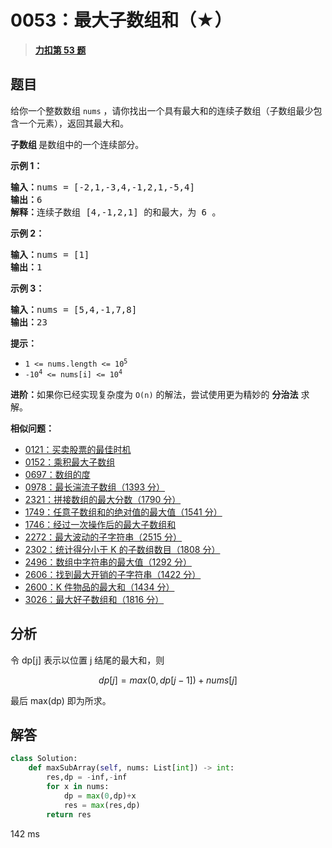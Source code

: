 # 0053：最大子数组和（★）


> <u>**[力扣第 53 题](https://leetcode.cn/problems/maximum-subarray/)**</u>

## 题目

<p>给你一个整数数组 <code>nums</code> ，请你找出一个具有最大和的连续子数组（子数组最少包含一个元素），返回其最大和。</p>

<p><strong><span data-keyword="subarray-nonempty">子数组 </span></strong>是数组中的一个连续部分。</p>



<p><strong>示例 1：</strong></p>

<pre>
<strong>输入：</strong>nums = [-2,1,-3,4,-1,2,1,-5,4]
<strong>输出：</strong>6
<strong>解释：</strong>连续子数组 [4,-1,2,1] 的和最大，为 6 。
</pre>

<p><strong>示例 2：</strong></p>

<pre>
<strong>输入：</strong>nums = [1]
<strong>输出：</strong>1
</pre>

<p><strong>示例 3：</strong></p>

<pre>
<strong>输入：</strong>nums = [5,4,-1,7,8]
<strong>输出：</strong>23
</pre>



<p><strong>提示：</strong></p>

<ul>
<li><code>1 &lt;= nums.length &lt;= 10<sup>5</sup></code></li>
<li><code>-10<sup>4</sup> &lt;= nums[i] &lt;= 10<sup>4</sup></code></li>
</ul>



<p><strong>进阶：</strong>如果你已经实现复杂度为 <code>O(n)</code> 的解法，尝试使用更为精妙的 <strong>分治法</strong> 求解。</p>


**相似问题：**
- [0121：买卖股票的最佳时机](/leetcode/0121)
- [0152：乘积最大子数组](/leetcode/0152)
- [0697：数组的度](/leetcode/0697)
- [0978：最长湍流子数组（1393 分）](/leetcode/0978)
- [2321：拼接数组的最大分数（1790 分）](/leetcode/2321)
- [1749：任意子数组和的绝对值的最大值（1541 分）](/leetcode/1749)
- [1746：经过一次操作后的最大子数组和](/leetcode/1746)
- [2272：最大波动的子字符串（2515 分）](/leetcode/2272)
- [2302：统计得分小于 K 的子数组数目（1808 分）](/leetcode/2302)
- [2496：数组中字符串的最大值（1292 分）](/leetcode/2496)
- [2606：找到最大开销的子字符串（1422 分）](/leetcode/2606)
- [2600：K 件物品的最大和（1434 分）](/leetcode/2600)
- [3026：最大好子数组和（1816 分）](/leetcode/3026)


## 分析 

令 dp[j] 表示以位置 j 结尾的最大和，则

$$dp[j] = max(0, dp[j-1]) + nums[j]$$

最后 max(dp) 即为所求。

## 解答

```python
class Solution:
    def maxSubArray(self, nums: List[int]) -> int:
        res,dp = -inf,-inf
        for x in nums:
            dp = max(0,dp)+x
            res = max(res,dp)
        return res
```
142 ms

